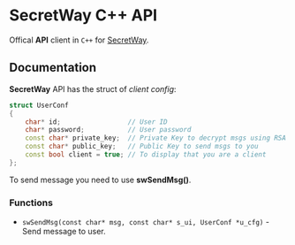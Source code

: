 # SecretWay C++ API

Offical **API** client in `C++` for [SecretWay](https://github.com/shawarmateam/secretway).

## Documentation

**SecretWay** API has the struct of *client config*:
```cpp
struct UserConf
{
    char* id;                 // User ID
    char* password;           // User password
    const char* private_key;  // Private Key to decrypt msgs using RSA
    const char* public_key;   // Public Key to send msgs to you
    const bool client = true; // To display that you are a client
};
```

To send message you need to use **swSendMsg()**.

### Functions

- `swSendMsg(const char* msg, const char* s_ui, UserConf *u_cfg)` - Send message to user.

